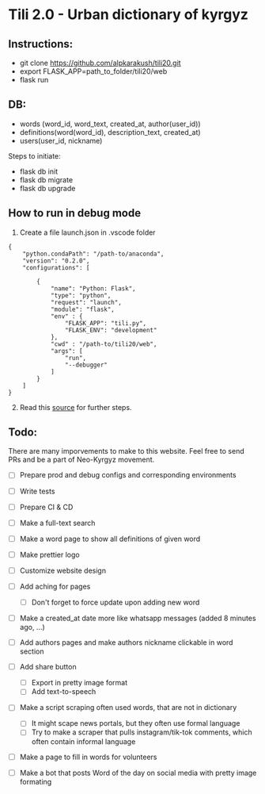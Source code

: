 # Tili 2.0 - Urban dictionary of kyrgyz

## Instructions:
- git clone https://github.com/alpkarakush/tili20.git
- export FLASK_APP=path_to_folder/tili20/web
- flask run

## DB:
- words (word_id, word_text, created_at, author(user_id))
- definitions(word(word_id), description_text, created_at)
- users(user_id, nickname)

Steps to initiate:
- flask db init
- flask db migrate
- flask db upgrade

## How to run in debug mode
1. Create a file launch.json in .vscode folder
```
{
    "python.condaPath": "/path-to/anaconda",
    "version": "0.2.0",
    "configurations": [

        {
            "name": "Python: Flask",
            "type": "python",
            "request": "launch",
            "module": "flask",
            "env" : {
                "FLASK_APP": "tili.py",
                "FLASK_ENV": "development"
            },
            "cwd" : "/path-to/tili20/web",
            "args": [
                "run",
                "--debugger"
            ]
        }
    ]
}
```
2. Read this [source](https://code.visualstudio.com/docs/python/tutorial-flask#:~:text=Select%20the%20link%20and%20VS,object%20within%20the%20configuration%20array.) for further steps. 


## Todo:
There are many imporvements to make to this website. Feel free to send PRs and be a part of Neo-Kyrgyz movement.

* [ ] Prepare prod and debug configs and corresponding environments
* [ ] Write tests
* [ ] Prepare CI & CD
* [ ] Make a full-text search
* [ ] Make a word page to show all definitions of given word
* [ ] Make prettier logo
* [ ] Customize website design
* [ ] Add aching for pages
  * [ ] Don't forget to force update upon adding new word
* [ ] Make a created_at date more like whatsapp messages (added 8 minutes ago, ...) 
* [ ] Add authors pages and make authors nickname clickable in word section
* [ ] Add share button
  * [ ] Export in pretty image format
  * [ ] Add text-to-speech
* [ ] Make a script scraping often used words, that are not in dictionary
  * [ ] It might scape news portals, but they often use formal language
  * [ ] Try to make a scraper that pulls instagram/tik-tok comments, which often contain informal language
* [ ] Make a page to fill in words for volunteers
* [ ] Make a bot that posts Word of the day on social media with pretty image formating



